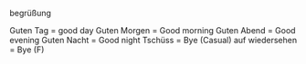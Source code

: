 begrüßung

Guten Tag = good day
Guten Morgen = Good morning
Guten Abend = Good evening
Guten Nacht = Good night
Tschüss = Bye (Casual)
auf wiedersehen = Bye (F)

